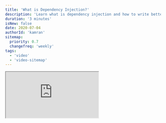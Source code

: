 ```yaml
---
title: 'What is Dependency Injection?'
description: 'Learn what is dependency injection and how to write better code with the help of it.'
duration: '3 minutes'
isNew: false
date: 2020-07-04
authorId: 'kamran'
sitemap:
  priority: 0.7
  changefreq: 'weekly'
tags:
  - 'video'
  - 'video-sitemap'
---
```


<iframe class="w-full aspect-video mb-5" src="https://www.youtube.com/embed/0yc2UANSDiw" title="What is Dependency Injection?"></iframe>
